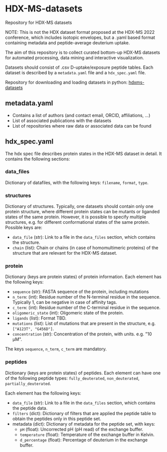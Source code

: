 # HDX-MS-datasets
Repository for HDX-MS datasets

NOTE: This is not the HDX dataset format proposed at the HDX-MS 2022 conference, which includes isotopic envelopes, but a .yaml based format containing metadata and peptide-average deuterium uptake. 

The aim of this repository is to collect curated bottom-up HDX-MS datasets for automated
processing, data mining and interactive visualization.

Datasets should consist of .csv D-uptake/exposure peptide tables. Each dataset is described by
a `metadata.yaml` file and a `hdx_spec.yaml` file. 

Repository for downloading and loading datasets in python: [hdxms-datasets](https://github.com/Jhsmit/hdxms-datasets)

metadata.yaml
-------------

- Contains a list of authors (and contact email, ORCID, affiliations, ...)
- List of associated publications with the datasets
- List of repositories where raw data or associated data can be found

hdx_spec.yaml
-------------

The hdx spec file describes protein states in  the HDX-MS dataset in detail. It contains the following sections:

### data_files

Dictionary of datafiles, with the following keys: `filename`, `format`, `type`.

### structures
Dictionary of structures. Typically, one datasets should contain only one protein structure, where different protein states can be mutants or liganded states of the same protein. However, it is possible to specify multiple structures, e.g. for different conformational states of the same protein. 
Possible keys are:
 - `data_file` (str): Link to a file in the `data_files` section, which contains the structure.
 - `chain` (list): Chain or chains (in case of homomultimeric proteins) of the structure that are relevant for the HDX-MS dataset.


### protein
Dictionary (keys are protein states) of protein information. Each element has the following keys:
 - `sequence` (str): FASTA sequence of the protein, including mutations
 - `n_term`: (int): Residue number of the N-terminal residue in the sequence. Typically 1, can be negative in case of affinity tags. 
 - `c_term`: (int): Residue number of the C-terminal residue in the sequence. 
 - `oligomeric_state` (int): Oligomeric state of the protein. 
 - `ligands` (list): Format TBD.
 - `mutations` (list): List of mutations that are present in the structure, e.g. `["A123T", "G456D"]`.
 - `concentration` (str): Concentration of the protein, with units. e.g. "10 µM".

The keys `sequence`, `n_term`, `c_term` are mandatory.

### peptides
Dictionary (keys are protein states) of peptides. Each element can have one of the following peptide types: `fully_deuterated`, `non_deuterated`, `partially_deuterated`. 

Each element has the following keys:
- `data_file` (str): Link to a file in the `data_files` section, which contains the peptide data.
- `filters` (dict): Dictionary of filters that are applied the peptide table to obtain the peptides only in this peptide set. 
- metadata (dict): Dictionary of metadata for the peptide set, with keys: 
    - `pH` (float): Uncorrected pH (pH read) of the exchange buffer. 
    - `temperature` (float): Temperature of the exchange buffer in Kelvin.
    - `d_percentage` (float): Percentage of deuterium in the exchange buffer.




